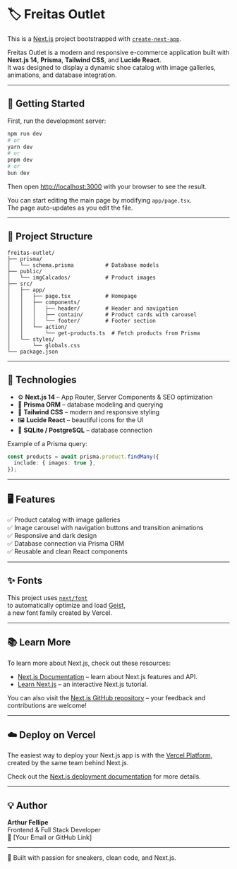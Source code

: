 # 🏷️ Freitas Outlet

This is a [Next.js](https://nextjs.org) project bootstrapped with [`create-next-app`](https://nextjs.org/docs/app/api-reference/cli/create-next-app).

Freitas Outlet is a modern and responsive e-commerce application built with **Next.js 14**, **Prisma**, **Tailwind CSS**, and **Lucide React**.  
It was designed to display a dynamic shoe catalog with image galleries, animations, and database integration.

---

## 🚀 Getting Started

First, run the development server:

```bash
npm run dev
# or
yarn dev
# or
pnpm dev
# or
bun dev
```

Then open [http://localhost:3000](http://localhost:3000) with your browser to see the result.

You can start editing the main page by modifying `app/page.tsx`.  
The page auto-updates as you edit the file.

---

## 🧱 Project Structure

```
freitas-outlet/
├── prisma/
│   └── schema.prisma          # Database models
├── public/
│   └── imgCalcados/           # Product images
├── src/
│   ├── app/
│   │   ├── page.tsx           # Homepage
│   │   ├── components/
│   │   │   ├── header/        # Header and navigation
│   │   │   ├── contain/       # Product cards with carousel
│   │   │   └── footer/        # Footer section
│   │   └── action/
│   │       └── get-products.ts  # Fetch products from Prisma
│   └── styles/
│       └── globals.css
└── package.json
```

---

## 🧩 Technologies

- ⚙️ **Next.js 14** – App Router, Server Components & SEO optimization  
- 🧱 **Prisma ORM** – database modeling and querying  
- 🎨 **Tailwind CSS** – modern and responsive styling  
- 🖼️ **Lucide React** – beautiful icons for the UI  
- 💾 **SQLite / PostgreSQL** – database connection  

Example of a Prisma query:
```ts
const products = await prisma.product.findMany({
  include: { images: true },
});
```

---

## 🖥️ Features

✅ Product catalog with image galleries  
✅ Image carousel with navigation buttons and transition animations  
✅ Responsive and dark design  
✅ Database connection via Prisma ORM  
✅ Reusable and clean React components  

---

## ✨ Fonts

This project uses [`next/font`](https://nextjs.org/docs/app/building-your-application/optimizing/fonts)  
to automatically optimize and load [Geist](https://vercel.com/font),  
a new font family created by Vercel.

---

## 📚 Learn More

To learn more about Next.js, check out these resources:

- [Next.js Documentation](https://nextjs.org/docs) – learn about Next.js features and API.  
- [Learn Next.js](https://nextjs.org/learn) – an interactive Next.js tutorial.  

You can also visit the [Next.js GitHub repository](https://github.com/vercel/next.js) – your feedback and contributions are welcome!

---

## ☁️ Deploy on Vercel

The easiest way to deploy your Next.js app is with the [Vercel Platform](https://vercel.com/new?utm_medium=default-template&filter=next.js&utm_source=create-next-app&utm_campaign=create-next-app-readme), created by the same team behind Next.js.

Check out the [Next.js deployment documentation](https://nextjs.org/docs/app/building-your-application/deploying) for more details.

---

## 💡 Author

**Arthur Fellipe**  
Frontend & Full Stack Developer  
📧 [Your Email or GitHub Link]

---

🖤 Built with passion for sneakers, clean code, and Next.js.
